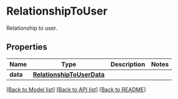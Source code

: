 # RelationshipToUser

Relationship to user.
## Properties
Name | Type | Description | Notes
------------ | ------------- | ------------- | -------------
**data** | [**RelationshipToUserData**](RelationshipToUserData.md) |  | 

[[Back to Model list]](README.md#documentation-for-models) [[Back to API list]](README.md#documentation-for-api-endpoints) [[Back to README]](README.md)


